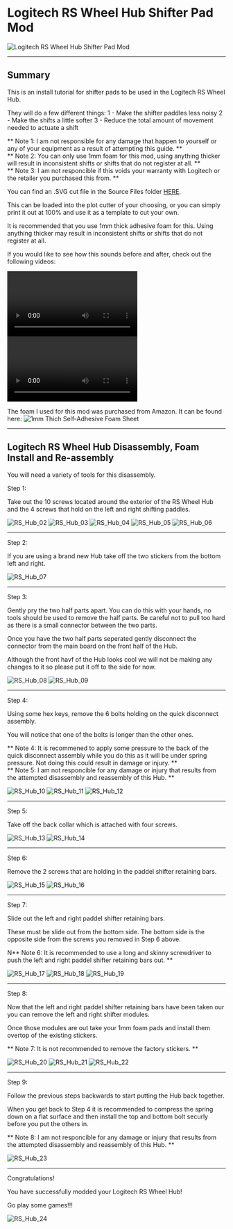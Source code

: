 # Logitech RS Wheel Hub Shifter Pad Mod
![Logitech RS Wheel Hub Shifter Pad Mod](Assets/RS_Hub_01.png)

---
## Summary

This is an install tutorial for shifter pads to be used in the Logitech RS Wheel Hub.  

They will do a few different things:
1 - Make the shifter paddles less noisy
2 - Make the shifts a little softer
3 - Reduce the total amount of movement needed to actuate a shift

** Note 1: I am not responsible for any damage that happen to yourself or any of your equipment as a result of attempting this guide. ** </br>
** Note 2: You can only use 1mm foam for this mod, using anything thicker will result in inconsistent shifts or shifts that do not register at all. ** </br>
** Note 3: I am not responcible if this voids your warranty with Logitech or the retailer you purchased this from. ** </br>

You can find an .SVG cut file in the Source Files folder [HERE](Source%20Files/Logitech%20RS%20Wheel%20Hub%20Shifter%20Pad%20Mod.svg).

This can be loaded into the plot cutter of your choosing, or you can simply print it out at 100% and use it as a template to cut your own.

It is recommended that you use 1mm thick adhesive foam for this.  Using anything thicker may result in inconsistent shifts or shifts that do not register at all.

If you would like to see how this sounds before and after, check out the following videos:

![Logitech RS Wheel Hub Shifter Pad Mod - Before](Assets/RS_Hub_Before.MOV) </br>
![Logitech RS Wheel Hub Shifter Pad Mod - After](Assets/RS_Hub_After.MOV) </br>

The foam I used for this mod was purchased from Amazon.  It can be found here:
![1mm Thich Self-Adhesive Foam Sheet](https://www.amazon.ca/gp/product/B07T5L7756/) </br>

---
## Logitech RS Wheel Hub Disassembly, Foam Install and Re-assembly

You will need a variety of tools for this disassembly. 

Step 1:

Take out the 10 screws located around the exterior of the RS Wheel Hub and the 4 screws that hold on the left and right shifting paddles.

![RS_Hub_02](Assets/RS_Hub_02.JPG)
![RS_Hub_03](Assets/RS_Hub_03.JPG)
![RS_Hub_04](Assets/RS_Hub_04.JPG)
![RS_Hub_05](Assets/RS_Hub_05.JPG)
![RS_Hub_06](Assets/RS_Hub_06.JPG)

---

Step 2:

If you are using a brand new Hub take off the two stickers from the bottom left and right.

![RS_Hub_07](Assets/RS_Hub_07.JPG)


---

Step 3:

Gently pry the two half parts apart.  You can do this with your hands, no tools should be used to remove the half parts.  Be careful not to pull too hard as there is a small connector between the two parts.

Once you have the two half parts seperated gently disconnect the connector from the main board on the front half of the Hub.

Although the front havf of the Hub looks cool we will not be making any changes to it so please put it off to the side for now.

![RS_Hub_08](Assets/RS_Hub_08.JPG)
![RS_Hub_09](Assets/RS_Hub_09.JPG)


---

Step 4:

Using some hex keys, remove the 6 bolts holding on the quick disconnect assembly.

You will notice that one of the bolts is longer than the other ones.

** Note 4: It is recommened to apply some pressure to the back of the quick disconnect assembly while you do this as it will be under spring pressure.  Not doing this could result in damage or injury. ** </br>
** Note 5: I am not responcible for any damage or injury that results from the attempted disassembly and reassembly of this Hub. ** </br>

![RS_Hub_10](Assets/RS_Hub_10.JPG)
![RS_Hub_11](Assets/RS_Hub_11.JPG)
![RS_Hub_12](Assets/RS_Hub_12.JPG)


---

Step 5:

Take off the back collar which is attached with four screws.

![RS_Hub_13](Assets/RS_Hub_13.JPG)
![RS_Hub_14](Assets/RS_Hub_14.JPG)


---

Step 6:

Remove the 2 screws that are holding in the paddel shifter retaining bars.

![RS_Hub_15](Assets/RS_Hub_15.JPG)
![RS_Hub_16](Assets/RS_Hub_16.JPG)


---

Step 7:

Slide out the left and right paddel shifter retaining bars.  

These must be slide out from the bottom side.  The bottom side is the opposite side from the screws you removed in Step 6 above.

N** Note 6: It is recommended to use a long and skinny screwdriver to push the left and right paddel shifter retaining bars out. ** </br>

![RS_Hub_17](Assets/RS_Hub_17.JPG)
![RS_Hub_18](Assets/RS_Hub_18.JPG)
![RS_Hub_19](Assets/RS_Hub_19.JPG)


---

Step 8:

Now that the left and right paddel shifter retaining bars have been taken our you can remove the left and right shifter modules.

Once those modules are out take your 1mm foam pads and install them overtop of the existing stickers.

** Note 7: It is not recommended to remove the factory stickers. ** </br>

![RS_Hub_20](Assets/RS_Hub_20.JPG)
![RS_Hub_21](Assets/RS_Hub_21.JPG)
![RS_Hub_22](Assets/RS_Hub_22.JPG)


---

Step 9:

Follow the previous steps backwards to start putting the Hub back together.

When you get back to Step 4 it is recommended to compress the spring down on a flat surface and then install the top and bottom bolt securly before you put the others in.

** Note 8: I am not responcible for any damage or injury that results from the attempted disassembly and reassembly of this Hub. ** </br>

![RS_Hub_23](Assets/RS_Hub_23.JPG)


---

Congratulations!  

You have successfully modded your Logitech RS Wheel Hub!

Go play some games!!!

![RS_Hub_24](Assets/RS_Hub_24.jpg)